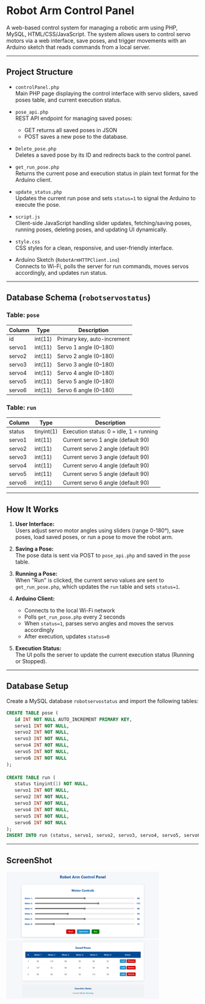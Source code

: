 # Robot Arm Control Panel

A web-based control system for managing a robotic arm using PHP, MySQL, HTML/CSS/JavaScript. The system allows users to control servo motors via a web interface, save poses, and trigger movements with an Arduino sketch that reads commands from a local server.

---

## Project Structure

- `controlPanel.php`  
  Main PHP page displaying the control interface with servo sliders, saved poses table, and current execution status.

- `pose_api.php`  
  REST API endpoint for managing saved poses:  
  - GET returns all saved poses in JSON  
  - POST saves a new pose to the database.

- `Delete_pose.php`  
  Deletes a saved pose by its ID and redirects back to the control panel.

- `get_run_pose.php`  
  Returns the current pose and execution status in plain text format for the Arduino client.

- `update_status.php`  
  Updates the current run pose and sets `status=1` to signal the Arduino to execute the pose.

- `script.js`  
  Client-side JavaScript handling slider updates, fetching/saving poses, running poses, deleting poses, and updating UI dynamically.

- `style.css`  
  CSS styles for a clean, responsive, and user-friendly interface.

- Arduino Sketch (`RobotArmHTTPClient.ino`)  
  Connects to Wi-Fi, polls the server for run commands, moves servos accordingly, and updates run status.

---

## Database Schema (`robotservostatus`)

### Table: `pose`

| Column | Type      | Description                |
|--------|-----------|----------------------------|
| id     | int(11)   | Primary key, auto-increment |
| servo1 | int(11)   | Servo 1 angle (0–180)      |
| servo2 | int(11)   | Servo 2 angle (0–180)      |
| servo3 | int(11)   | Servo 3 angle (0–180)      |
| servo4 | int(11)   | Servo 4 angle (0–180)      |
| servo5 | int(11)   | Servo 5 angle (0–180)      |
| servo6 | int(11)   | Servo 6 angle (0–180)      |

### Table: `run`

| Column | Type         | Description                        |
|--------|--------------|----------------------------------|
| status | tinyint(1)   | Execution status: 0 = idle, 1 = running |
| servo1 | int(11)      | Current servo 1 angle (default 90) |
| servo2 | int(11)      | Current servo 2 angle (default 90) |
| servo3 | int(11)      | Current servo 3 angle (default 90) |
| servo4 | int(11)      | Current servo 4 angle (default 90) |
| servo5 | int(11)      | Current servo 5 angle (default 90) |
| servo6 | int(11)      | Current servo 6 angle (default 90) |

---

## How It Works

1. **User Interface:**  
   Users adjust servo motor angles using sliders (range 0-180°), save poses, load saved poses, or run a pose to move the robot arm.

2. **Saving a Pose:**  
   The pose data is sent via POST to `pose_api.php` and saved in the `pose` table.

3. **Running a Pose:**  
   When "Run" is clicked, the current servo values are sent to `get_run_pose.php`, which updates the `run` table and sets `status=1`.

4. **Arduino Client:**  
   - Connects to the local Wi-Fi network  
   - Polls `get_run_pose.php` every 2 seconds  
   - When `status=1`, parses servo angles and moves the servos accordingly  
   - After execution, updates `status=0` 

5. **Execution Status:**  
   The UI polls the server to update the current execution status (Running or Stopped).

---

## Database Setup

   Create a MySQL database `robotservostatus` and import the following tables:

   ```sql
   CREATE TABLE pose (
      id INT NOT NULL AUTO_INCREMENT PRIMARY KEY,
      servo1 INT NOT NULL,
      servo2 INT NOT NULL,
      servo3 INT NOT NULL,
      servo4 INT NOT NULL,
      servo5 INT NOT NULL,
      servo6 INT NOT NULL
   );

   CREATE TABLE run (
      status tinyint(1) NOT NULL,
      servo1 INT NOT NULL,
      servo2 INT NOT NULL,
      servo3 INT NOT NULL,
      servo4 INT NOT NULL,
      servo5 INT NOT NULL,
      servo6 INT NOT NULL
   );
   INSERT INTO run (status, servo1, servo2, servo3, servo4, servo5, servo6) VALUES (0, 90, 90, 90, 90, 90, 90);
```

---

## ScreenShot

<img src="screenshot1" width= 400>
<img src="screenshot2" width= 400>
